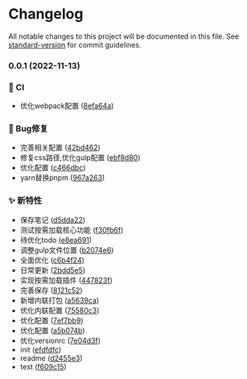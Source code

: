 # Changelog

All notable changes to this project will be documented in this file. See [standard-version](https://github.com/conventional-changelog/standard-version) for commit guidelines.

### 0.0.1 (2022-11-13)


### 👷 CI

* 优化webpack配置 ([8efa64a](https://github.com/galaxy-s10/webpack5-multi-page-template/commit/8efa64ac0401111a248e2a4ef603454993281a12))


### 🐛 Bug修复

* 完善相关配置 ([42bd462](https://github.com/galaxy-s10/webpack5-multi-page-template/commit/42bd4624d9616c90aca8546180e32f62d732cd05))
* 修复css路径,优化gulp配置 ([ebf8d80](https://github.com/galaxy-s10/webpack5-multi-page-template/commit/ebf8d80c4749878010e34c05586ca5fad1fa97e8))
* 优化配置 ([c466dbc](https://github.com/galaxy-s10/webpack5-multi-page-template/commit/c466dbc1fef990539cb789330885af9a69fc8a87))
* yarn替换pnpm ([967a263](https://github.com/galaxy-s10/webpack5-multi-page-template/commit/967a2635dc427be675df1e2de9cb606fa027e1ed))


### ✨ 新特性

* 保存笔记 ([d5dda22](https://github.com/galaxy-s10/webpack5-multi-page-template/commit/d5dda22838606af231296ed753b423f93d8dddf0))
* 测试按需加载核心功能 ([f30fb6f](https://github.com/galaxy-s10/webpack5-multi-page-template/commit/f30fb6f6a35d3be1164e86a949e4db5da0487469))
* 待优化todo ([e8ea691](https://github.com/galaxy-s10/webpack5-multi-page-template/commit/e8ea691f8a3b9e2a66b46025907f75583ac7e3cb))
* 调整gulp文件位置 ([b2074e6](https://github.com/galaxy-s10/webpack5-multi-page-template/commit/b2074e6b3cd99b8a6e96a3203d9c593e1a29f1a7))
* 全面优化 ([c6b4f24](https://github.com/galaxy-s10/webpack5-multi-page-template/commit/c6b4f2424662c4aea4330c38234e45ceac32ea0e))
* 日常更新 ([2bdd5e5](https://github.com/galaxy-s10/webpack5-multi-page-template/commit/2bdd5e51e3a78489567c94d3755c1509567b2d29))
* 实现按需加载插件 ([447823f](https://github.com/galaxy-s10/webpack5-multi-page-template/commit/447823fa97e8bf22e2868b18357ceb0f87083f61))
* 完善保存 ([8121c52](https://github.com/galaxy-s10/webpack5-multi-page-template/commit/8121c527c1200e6c202ece9376224af4a319f6ff))
* 新增内联打包 ([a5639ca](https://github.com/galaxy-s10/webpack5-multi-page-template/commit/a5639ca312dc5fd5c3a7b78435be4b1e25c09ded))
* 优化内联配置 ([75580c3](https://github.com/galaxy-s10/webpack5-multi-page-template/commit/75580c36777d745ad1721a9f7a4e38f9bb13d124))
* 优化配置 ([7ef7bb9](https://github.com/galaxy-s10/webpack5-multi-page-template/commit/7ef7bb964b799d575d458f09115e6ed39ac84967))
* 优化配置 ([a5b074b](https://github.com/galaxy-s10/webpack5-multi-page-template/commit/a5b074b7e4a081401f9fe312c39297ea1ae1efff))
* 优化versionrc ([7e04d3f](https://github.com/galaxy-s10/webpack5-multi-page-template/commit/7e04d3fae6a680c5bad2089be1ca1d4435a5830c))
* init ([efdfdfc](https://github.com/galaxy-s10/webpack5-multi-page-template/commit/efdfdfc3f22f313fd22f4183df18b88003d6e31d))
* readme ([d2455e3](https://github.com/galaxy-s10/webpack5-multi-page-template/commit/d2455e348788b306f0d3465535d4355c788ac490))
* test ([f609c15](https://github.com/galaxy-s10/webpack5-multi-page-template/commit/f609c155f19b8060ed31c8fee84db460b794f37a))
